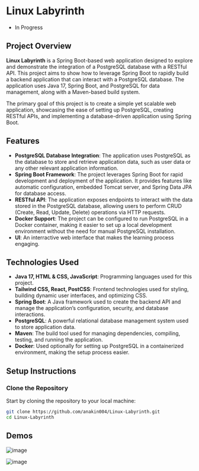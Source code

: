 # Linux Labyrinth
- In Progress
## Project Overview
**Linux Labyrinth** is a Spring Boot-based web application designed to explore and demonstrate the integration of a PostgreSQL database with a RESTful API. This project aims to show how to leverage Spring Boot to rapidly build a backend application that can interact with a PostgreSQL database. The application uses Java 17, Spring Boot, and PostgreSQL for data management, along with a Maven-based build system.

The primary goal of this project is to create a simple yet scalable web application, showcasing the ease of setting up PostgreSQL, creating RESTful APIs, and implementing a database-driven application using Spring Boot.

## Features
- **PostgreSQL Database Integration**: The application uses PostgreSQL as the database to store and retrieve application data, such as user data or any other relevant application information.
- **Spring Boot Framework**: The project leverages Spring Boot for rapid development and deployment of the application. It provides features like automatic configuration, embedded Tomcat server, and Spring Data JPA for database access.
- **RESTful API**: The application exposes endpoints to interact with the data stored in the PostgreSQL database, allowing users to perform CRUD (Create, Read, Update, Delete) operations via HTTP requests.
- **Docker Support**: The project can be configured to run PostgreSQL in a Docker container, making it easier to set up a local development environment without the need for manual PostgreSQL installation.
- **UI**: An interractive web interface that makes the learning process engaging.

## Technologies Used
- **Java 17, HTML & CSS, JavaScript**: Programming languages used for this project.
- **Tailwind CSS, React, PostCSS**: Frontend technologies used for styling, building dynamic user interfaces, and optimizing CSS.
- **Spring Boot**: A Java framework used to create the backend API and manage the application’s configuration, security, and database interactions.
- **PostgreSQL**: A powerful relational database management system used to store application data.
- **Maven**: The build tool used for managing dependencies, compiling, testing, and running the application.
- **Docker**: Used optionally for setting up PostgreSQL in a containerized environment, making the setup process easier.


## Setup Instructions

### Clone the Repository
Start by cloning the repository to your local machine:
```bash
git clone https://github.com/anakin004/Linux-Labyrinth.git
cd Linux-Labyrinth
```


## Demos 

![image](https://github.com/user-attachments/assets/6b10b8c8-38ed-407e-8008-4801dc57a209)


![image](https://github.com/user-attachments/assets/84a95ef8-3cc7-4445-b839-8fc3f8dd2980)







